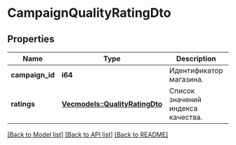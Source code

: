 # CampaignQualityRatingDto

## Properties
Name | Type | Description | Notes
------------ | ------------- | ------------- | -------------
**campaign_id** | **i64** | Идентификатор магазина. | 
**ratings** | [**Vec<models::QualityRatingDto>**](QualityRatingDTO.md) | Список значений индекса качества. | 

[[Back to Model list]](../README.md#documentation-for-models) [[Back to API list]](../README.md#documentation-for-api-endpoints) [[Back to README]](../README.md)


